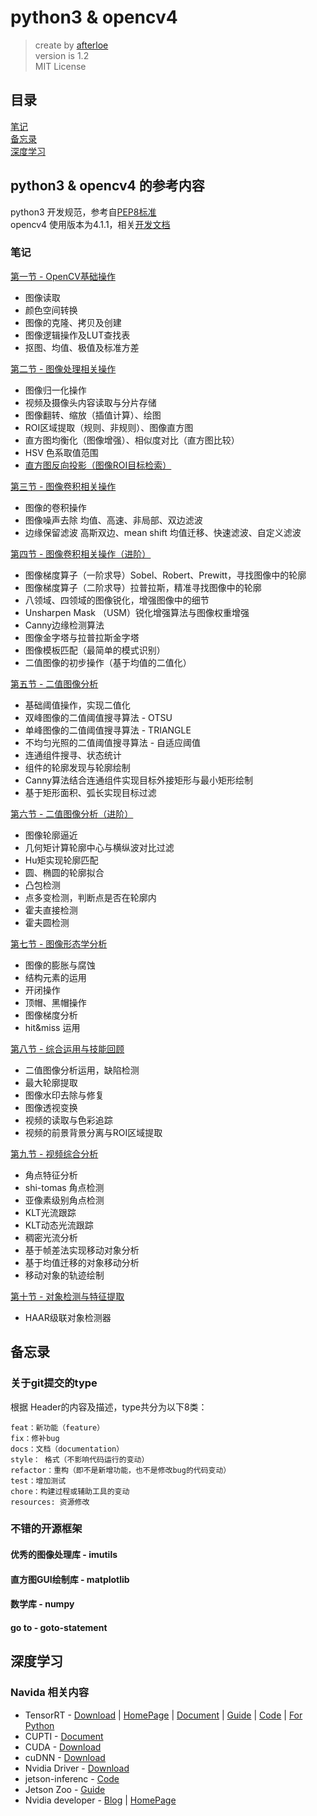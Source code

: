 # python3 & opencv4

> create by [afterloe](lm6289511@gmail.com)  
> version is 1.2  
> MIT License    

## 目录
<a href="#note">笔记</a>  
<a href="#backup">备忘录</a>  
<a href="#deeplearn">深度学习</a>

## python3 & opencv4 的参考内容
python3 开发规范，参考自[PEP8标准](https://www.cnblogs.com/rrh4869/p/11177785.html)  
opencv4 使用版本为4.1.1，相关[开发文档](https://docs.opencv.org/4.1.1/)

### <a id="note">笔记</a>
[第一节 - OpenCV基础操作](./workshops/1-day/summary.md)
   - 图像读取
   - 颜色空间转换
   - 图像的克隆、拷贝及创建
   - 图像逻辑操作及LUT查找表
   - 抠图、均值、极值及标准方差  
   
[第二节 - 图像处理相关操作](./workshops/2-day/summary.md)    
   - 图像归一化操作
   - 视频及摄像头内容读取与分片存储
   - 图像翻转、缩放（插值计算）、绘图
   - ROI区域提取（规则、非规则）、图像直方图
   - 直方图均衡化（图像增强）、相似度对比（直方图比较）
   - HSV 色系取值范围
   - [直方图反向投影（图像ROI目标检索）](./workshops/2-day/class_10.py)
   
[第三节 - 图像卷积相关操作](./workshops/3-day/summary.md)
   - 图像的卷积操作  
   - 图像噪声去除 均值、高速、非局部、双边滤波  
   - 边缘保留滤波 高斯双边、mean shift 均值迁移、快速滤波、自定义滤波  

[第四节 - 图像卷积相关操作（进阶）](./workshops/4-day/summary.md)
   - 图像梯度算子（一阶求导）Sobel、Robert、Prewitt，寻找图像中的轮廓
   - 图像梯度算子（二阶求导）拉普拉斯，精准寻找图像中的轮廓
   - 八领域、四领域的图像锐化，增强图像中的细节
   - Unsharpen Mask （USM）锐化增强算法与图像权重增强
   - Canny边缘检测算法
   - 图像金字塔与拉普拉斯金字塔
   - 图像模板匹配（最简单的模式识别）
   - 二值图像的初步操作（基于均值的二值化）

[第五节 - 二值图像分析](./workshops/5-day/summary.md)
   - 基础阈值操作，实现二值化
   - 双峰图像的二值阈值搜寻算法 - OTSU
   - 单峰图像的二值阈值搜寻算法 - TRIANGLE
   - 不均匀光照的二值阈值搜寻算法 - 自适应阈值
   - 连通组件搜寻、状态统计
   - 组件的轮廓发现与轮廓绘制
   - Canny算法结合连通组件实现目标外接矩形与最小矩形绘制
   - 基于矩形面积、弧长实现目标过滤

[第六节 - 二值图像分析（进阶）](./workshops/6-day/summary.md)
   - 图像轮廓逼近
   - 几何矩计算轮廓中心与横纵波对比过滤
   - Hu矩实现轮廓匹配
   - 圆、椭圆的轮廓拟合
   - 凸包检测
   - 点多变检测，判断点是否在轮廓内
   - 霍夫直接检测
   - 霍夫圆检测
   
[第七节 - 图像形态学分析](./workshops/7-day/summary.md)  
   - 图像的膨胀与腐蚀
   - 结构元素的运用
   - 开闭操作
   - 顶帽、黑帽操作
   - 图像梯度分析
   - hit&miss 运用

[第八节 - 综合运用与技能回顾](./workshops/8-day/summary.md)
   - 二值图像分析运用，缺陷检测
   - 最大轮廓提取
   - 图像水印去除与修复
   - 图像透视变换
   - 视频的读取与色彩追踪
   - 视频的前景背景分离与ROI区域提取

[第九节 - 视频综合分析](./workshops/9-section/summary.md)
   - 角点特征分析
   - shi-tomas 角点检测
   - 亚像素级别角点检测
   - KLT光流跟踪
   - KLT动态光流跟踪
   - 稠密光流分析
   - 基于帧差法实现移动对象分析
   - 基于均值迁移的对象移动分析
   - 移动对象的轨迹绘制

[第十节 - 对象检测与特征提取](./workshops/10-section/summary.md)
   - HAAR级联对象检测器


## <a name="backup">备忘录</a>

### 关于git提交的type
根据 Header的内容及描述，type共分为以下8类：
```
feat：新功能（feature）
fix：修补bug
docs：文档（documentation）
style： 格式（不影响代码运行的变动）
refactor：重构（即不是新增功能，也不是修改bug的代码变动）
test：增加测试
chore：构建过程或辅助工具的变动
resources: 资源修改
```

### 不错的开源框架
#### 优秀的图像处理库 - imutils
#### 直方图GUI绘制库 - matplotlib
#### 数学库 - numpy
#### go to - goto-statement


## <a name="deeplearn">深度学习</a>

### Navida 相关内容

* TensorRT - [Download](https://developer.nvidia.com/rdp/form/tensorrt-7-survey)  | [HomePage](https://developer.nvidia.com/tensorrt) | [Document](https://docs.nvidia.com/deeplearning/sdk/tensorrt-archived/index.html) | [Guide](https://docs.nvidia.com/deeplearning/sdk/tensorrt-install-guide/index.html#overview) | [Code](https://github.com/NVIDIA/TensorRT) | [For Python](https://docs.nvidia.com/deeplearning/sdk/tensorrt-developer-guide/index.html#importing_trt_python)
* CUPTI - [Document](https://docs.nvidia.com/cupti/Cupti/index.html)
* CUDA - [Download](https://developer.nvidia.com/cuda-10.1-download-archive-base?target_os=Windows&target_arch=x86_64&target_version=10&target_type=exelocal)
* cuDNN - [Download](https://developer.nvidia.com/rdp/cudnn-download)
* Nvidia Driver - [Download](https://www.nvidia.com/download/index.aspx?lang=en-us)
* jetson-inferenc - [Code](https://github.com/dusty-nv/jetson-inference)
* Jetson Zoo - [Guide](https://elinux.org/Jetson_Zoo)
* Nvidia developer - [Blog](https://devblogs.nvidia.com/speed-up-inference-tensorrt/) | [HomePage](https://developer.nvidia.com/)
